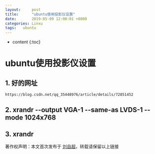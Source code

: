 ```yaml
---
layout:     post
title:      "ubuntu使用投影仪设置"
date:       2019-05-09 12:00:01 +0800
categories:	Linxu
tags:	ubuntu
---
```


* content
{:toc}



# ubuntu使用投影仪设置

## 1. 好的网址

```
https://blog.csdn.net/qq_35448976/article/details/72851452
```

## 2. xrandr --output VGA-1 --same-as LVDS-1 --mode 1024x768

## 3. xrandr


著作权声明：本文首次发布于 [刘自超](https://liuwc.xyz)，转载请保留以上链接     

